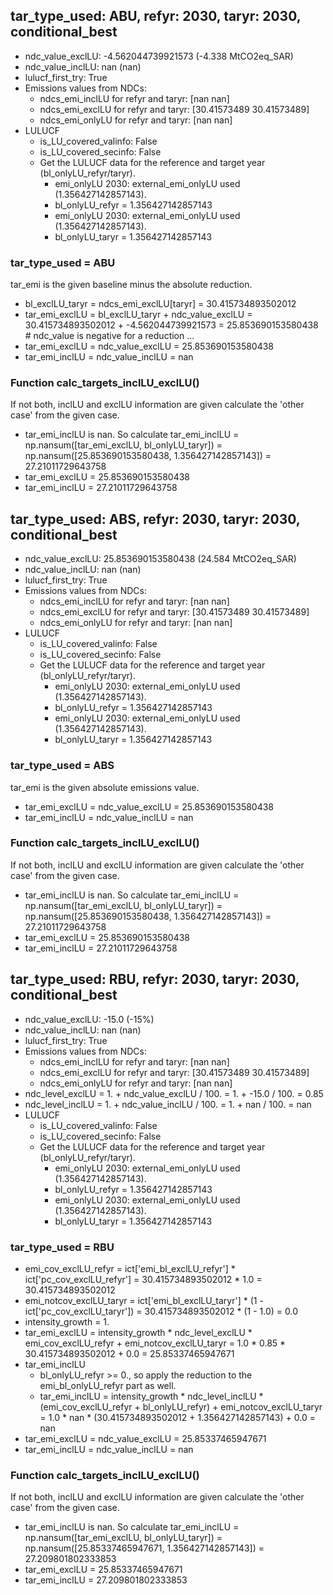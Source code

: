 

## tar_type_used: ABU, refyr: 2030, taryr: 2030, conditional_best
- ndc_value_exclLU: -4.562044739921573 (-4.338 MtCO2eq_SAR)
- ndc_value_inclLU: nan (nan)
- lulucf_first_try: True
- Emissions values from NDCs:
  - ndcs_emi_inclLU for refyr and taryr: [nan nan]
  - ndcs_emi_exclLU for refyr and taryr: [30.41573489 30.41573489]
  - ndcs_emi_onlyLU for refyr and taryr: [nan nan]
- LULUCF
  - is_LU_covered_valinfo: False
  - is_LU_covered_secinfo: False
  - Get the LULUCF data for the reference and target year (bl_onlyLU_refyr/taryr).
    - emi_onlyLU 2030: external_emi_onlyLU used (1.356427142857143).
    - bl_onlyLU_refyr = 1.356427142857143
    - emi_onlyLU 2030: external_emi_onlyLU used (1.356427142857143).
    - bl_onlyLU_taryr = 1.356427142857143
### tar_type_used = ABU
tar_emi is the given baseline minus the absolute reduction.
- bl_exclLU_taryr = ndcs_emi_exclLU[taryr] = 30.415734893502012
- tar_emi_exclLU = bl_exclLU_taryr + ndc_value_exclLU = 30.415734893502012 + -4.562044739921573 = 25.853690153580438 # ndc_value is negative for a reduction ...
- tar_emi_exclLU = ndc_value_exclLU = 25.853690153580438
- tar_emi_inclLU = ndc_value_inclLU = nan
### Function calc_targets_inclLU_exclLU()
If not both, inclLU and exclLU information are given calculate the 'other case' from the given case.
- tar_emi_inclLU is nan. So calculate tar_emi_inclLU = np.nansum([tar_emi_exclLU, bl_onlyLU_taryr]) = np.nansum([25.853690153580438, 1.356427142857143]) = 27.21011729643758
- tar_emi_exclLU = 25.853690153580438
- tar_emi_inclLU = 27.21011729643758

## tar_type_used: ABS, refyr: 2030, taryr: 2030, conditional_best
- ndc_value_exclLU: 25.853690153580438 (24.584 MtCO2eq_SAR)
- ndc_value_inclLU: nan (nan)
- lulucf_first_try: True
- Emissions values from NDCs:
  - ndcs_emi_inclLU for refyr and taryr: [nan nan]
  - ndcs_emi_exclLU for refyr and taryr: [30.41573489 30.41573489]
  - ndcs_emi_onlyLU for refyr and taryr: [nan nan]
- LULUCF
  - is_LU_covered_valinfo: False
  - is_LU_covered_secinfo: False
  - Get the LULUCF data for the reference and target year (bl_onlyLU_refyr/taryr).
    - emi_onlyLU 2030: external_emi_onlyLU used (1.356427142857143).
    - bl_onlyLU_refyr = 1.356427142857143
    - emi_onlyLU 2030: external_emi_onlyLU used (1.356427142857143).
    - bl_onlyLU_taryr = 1.356427142857143
### tar_type_used = ABS
tar_emi is the given absolute emissions value.
- tar_emi_exclLU = ndc_value_exclLU = 25.853690153580438
- tar_emi_inclLU = ndc_value_inclLU = nan
### Function calc_targets_inclLU_exclLU()
If not both, inclLU and exclLU information are given calculate the 'other case' from the given case.
- tar_emi_inclLU is nan. So calculate tar_emi_inclLU = np.nansum([tar_emi_exclLU, bl_onlyLU_taryr]) = np.nansum([25.853690153580438, 1.356427142857143]) = 27.21011729643758
- tar_emi_exclLU = 25.853690153580438
- tar_emi_inclLU = 27.21011729643758

## tar_type_used: RBU, refyr: 2030, taryr: 2030, conditional_best
- ndc_value_exclLU: -15.0 (-15%)
- ndc_value_inclLU: nan (nan)
- lulucf_first_try: True
- Emissions values from NDCs:
  - ndcs_emi_inclLU for refyr and taryr: [nan nan]
  - ndcs_emi_exclLU for refyr and taryr: [30.41573489 30.41573489]
  - ndcs_emi_onlyLU for refyr and taryr: [nan nan]
- ndc_level_exclLU = 1. + ndc_value_exclLU / 100. = 1. + -15.0 / 100. = 0.85
- ndc_level_inclLU = 1. + ndc_value_inclLU / 100. = 1. + nan / 100. = nan
- LULUCF
  - is_LU_covered_valinfo: False
  - is_LU_covered_secinfo: False
  - Get the LULUCF data for the reference and target year (bl_onlyLU_refyr/taryr).
    - emi_onlyLU 2030: external_emi_onlyLU used (1.356427142857143).
    - bl_onlyLU_refyr = 1.356427142857143
    - emi_onlyLU 2030: external_emi_onlyLU used (1.356427142857143).
    - bl_onlyLU_taryr = 1.356427142857143
### tar_type_used = RBU
- emi_cov_exclLU_refyr = ict['emi_bl_exclLU_refyr'] * ict['pc_cov_exclLU_refyr'] = 30.415734893502012 * 1.0 = 30.415734893502012
- emi_notcov_exclLU_taryr = ict['emi_bl_exclLU_taryr'] * (1 - ict['pc_cov_exclLU_taryr']) = 30.415734893502012 * (1 - 1.0) = 0.0
- intensity_growth = 1.
- tar_emi_exclLU = intensity_growth * ndc_level_exclLU * emi_cov_exclLU_refyr + emi_notcov_exclLU_taryr = 1.0 * 0.85 * 30.415734893502012 + 0.0 = 25.85337465947671
- tar_emi_inclLU
  - bl_onlyLU_refyr >= 0., so apply the reduction to the emi_bl_onlyLU_refyr part as well.
  - tar_emi_inclLU = intensity_growth * ndc_level_inclLU * (emi_cov_exclLU_refyr + bl_onlyLU_refyr) + emi_notcov_exclLU_taryr = 1.0 * nan * (30.415734893502012 + 1.356427142857143) + 0.0 = nan
- tar_emi_exclLU = ndc_value_exclLU = 25.85337465947671
- tar_emi_inclLU = ndc_value_inclLU = nan
### Function calc_targets_inclLU_exclLU()
If not both, inclLU and exclLU information are given calculate the 'other case' from the given case.
- tar_emi_inclLU is nan. So calculate tar_emi_inclLU = np.nansum([tar_emi_exclLU, bl_onlyLU_taryr]) = np.nansum([25.85337465947671, 1.356427142857143]) = 27.209801802333853
- tar_emi_exclLU = 25.85337465947671
- tar_emi_inclLU = 27.209801802333853
